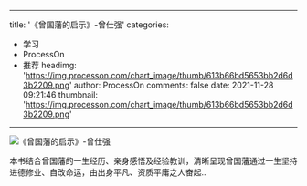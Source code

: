 
---
title: '《曾国藩的启示》-曾仕强'
categories: 
 - 学习
 - ProcessOn
 - 推荐
headimg: 'https://img.processon.com/chart_image/thumb/613b66bd5653bb2d6d3b2209.png'
author: ProcessOn
comments: false
date: 2021-11-28 09:21:46
thumbnail: 'https://img.processon.com/chart_image/thumb/613b66bd5653bb2d6d3b2209.png'
---

<div>   
<img class="thumb" alt="《曾国藩的启示》-曾仕强" src="https://img.processon.com/chart_image/thumb/613b66bd5653bb2d6d3b2209.png" referrerpolicy="no-referrer">
<p>本书结合曾国藩的一生经历、亲身感悟及经验教训，清晰呈现曾国藩通过一生坚持进德修业、自改命运，由出身平凡、资质平庸之人奋起..</p>  
</div>
            